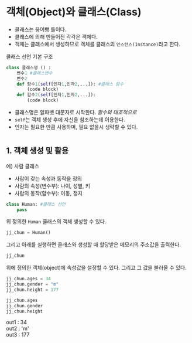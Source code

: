 # 객체(Object)와 클래스(Class)
+ 클래스는 붕어빵 틀이다.
+ 클래스에 의해 만들어진 각각은 객체다.
+ 객체는 클래스에서 생성하므로 객체를 클래스의 `인스턴스(Instance)`라고 한다.

클래스 선언 기본 구조
```python
class 클래스명 () : 
    변수1 #클래스변수
    변수2
    def 함수1(self[인자1,인자2,...]): #클래스 함수
        (code block)
    def 함수2(self[인자1,인자2,...]):
        (code block)
```
+ 클래스명은 알파벳 대문자로 시작한다. _함수와 대조적으로_
+ `self`는 객체 생성 후에 자신을 참조하는데 이용한다.
+ 인자는 필요한 만큼 사용하며, 필요 없을시 생략할 수 있다.
#
## 1. 객체 생성 및 활용
예) 사람 클래스
+ 사람이 갖는 속성과 동작을 정의
+ 사람의 속성(변수부): 나이, 성별, 키
+ 사람의 동작(함수부): 이동, 정지

```python
class Human: #클래스 선언
    pass
```
위 정의한 `Human` 클래스의 객체 생성할 수 있다.
```python
jj_chun = Human()
```
그리고 아래를 실행하면 클래스와 생성할 때 할당받은 메모리의 주소값을 출력한다. 
```python
jj_chun
```

위에 정의한 객체(object)에 속성값을 설정할 수 있다. 그리고 그 값을 불러올 수 있다.
```python
jj_chun.ages = 34
jj_chun.gender = "m"
jj_chun.height = 177

jj_chun.ages 
jj_chun.gender
jj_chun.height
```
out1 : 34\
out2 : 'm'\
out3 : 177
